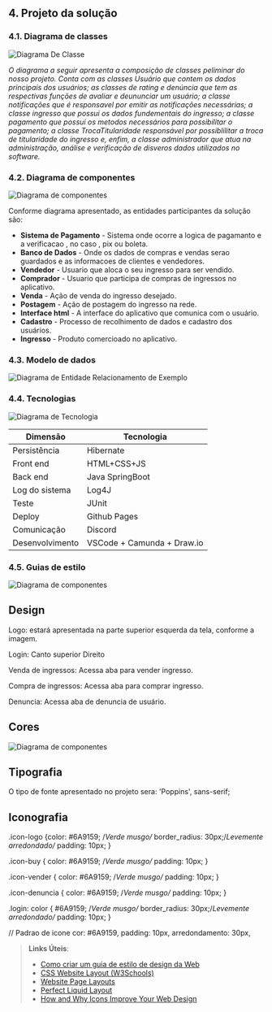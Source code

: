 ## 4. Projeto da solução

### 4.1. Diagrama de classes

![Diagrama De Classe](https://github.com/ICEI-PUC-Minas-PPLES-TI/plf-es-2023-2-ti2-1372100-tickettrade/assets/130700804/9a4d7162-ec80-42f9-a2c7-4e87aeb563cc)


_O diagrama a seguir apresenta a composição de classes peliminar do nosso projeto. Conta com as classes Usuário que contem os dados principais dos usuários; as classes de rating e denúncia que tem as respectivas funções de avaliar e deununciar um usuário; a classe notificações que é responsavel por emitir as notificações necessárias; a classe ingresso que possui os dados fundementais do ingresso; a classe pagamento que possui os metodos necessários para possibilitar o pagamento; a classe TrocaTitularidade responsável por possiblilitar a troca de titularidade do ingresso e, enfim, a classe administrador que atua na administração, análise e verificação de disveros dados utilizados no software._

### 4.2. Diagrama de componentes

![Diagrama de componentes](images/DiagramaComponentes.png)


Conforme diagrama apresentado, as entidades participantes da solução são:

- **Sistema de Pagamento** - Sistema onde ocorre a logica de pagamanto e a verificacao , no caso , pix ou boleta.
- **Banco de Dados** - Onde os dados de compras e vendas serao guardados e as informacoes de clientes e vendedores.
- **Vendedor** - Usuario que aloca o seu ingresso para ser vendido.
- **Comprador** - Usuario que participa de compras de ingressos no aplicativo. 
- **Venda** - Ação de venda do ingresso desejado.
- **Postagem** - Ação de postagem do ingresso na rede.
- **Interface html** - A interface do aplicativo que comunica com o usuário.
- **Cadastro** - Processo de recolhimento de dados e cadastro dos usuários.
- **Ingresso** - Produto comercioado no aplicativo.

    


### 4.3. Modelo de dados

![Diagrama de Entidade Relacionamento de Exemplo](images/DIAGRAMADERELACIONAMENTO.drawio.png)

### 4.4. Tecnologias
![Diagrama de Tecnologia](images/Tecnologias.png)



| **Dimensão**   | **Tecnologia**  |
| ---            | ---             |
| Persistência   | Hibernate       |
| Front end      | HTML+CSS+JS     |
| Back end       | Java SpringBoot |
| Log do sistema | Log4J           |
| Teste          | JUnit           |
| Deploy         | Github Pages    |
|      Comunicação            | Discord            |
|      Desenvolvimento     |  VSCode + Camunda + Draw.io            |


### 4.5. Guias de estilo

![Diagrama de componentes](images/HTMLeCSS.png)

## Design


Logo: estará apresentada na parte superior esquerda da tela, conforme a imagem.

Login: Canto superior Direito

Venda de ingressos: Acessa aba para vender ingresso.

Compra de ingressos: Acessa aba para comprar ingresso.

Denuncia: Acessa aba de denuncia de usuário.


## Cores

![Diagrama de componentes](images/Paleta_cores.jpeg)


## Tipografia

O tipo de fonte apresentado no projeto sera: 'Poppins', sans-serif;

## Iconografia

.icon-logo {color: #6A9159; /*Verde musgo/* border_radius: 30px;/*Levemente arredondado/* padding: 10px; } 

.icon-buy { color: #6A9159; /*Verde musgo/*  padding: 10px; } 

.icon-vender { color: #6A9159; /*Verde musgo/*  padding: 10px; } 

.icon-denuncia  { color: #6A9159; /*Verde musgo/*  padding: 10px; }

.login: color { #6A9159; /*Verde musgo/* border_radius: 30px;/*Levemente arredondado/* padding: 10px; }

// Padrao de icone cor: #6A9159, padding: 10px, arredondamento: 30px,

> **Links Úteis**:
>
> - [Como criar um guia de estilo de design da Web](https://edrodrigues.com.br/blog/como-criar-um-guia-de-estilo-de-design-da-web/#)
> - [CSS Website Layout (W3Schools)](https://www.w3schools.com/css/css_website_layout.asp)
> - [Website Page Layouts](http://www.cellbiol.com/bioinformatics_web_development/chapter-3-your-first-web-page-learning-html-and-css/website-page-layouts/)
> - [Perfect Liquid Layout](https://matthewjamestaylor.com/perfect-liquid-layouts)
> - [How and Why Icons Improve Your Web Design](https://usabilla.com/blog/how-and-why-icons-improve-you-web-design/)
